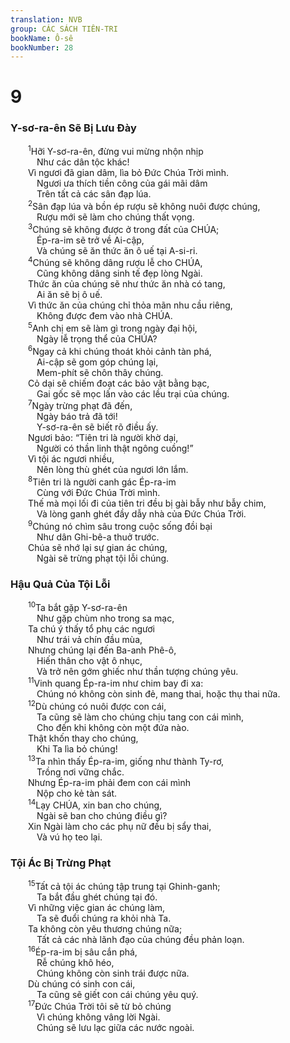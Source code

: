```yaml
---
translation: NVB
group: CÁC SÁCH TIÊN-TRI
bookName: Ô-sê 
bookNumber: 28
---
```


<div class="title"><h1>9</h1><h3>Y-sơ-ra-ên Sẽ Bị Lưu Đày </h3></div>
<span class="verse os_9_1">  <sup>1</sup>Hỡi Y-sơ-ra-ên, đừng vui mừng nhộn nhịp <br/>   Như các dân tộc khác! <br/>  Vì ngươi đã gian dâm, lìa bỏ Đức Chúa Trời mình. <br/>   Ngươi ưa thích tiền công của gái mãi dâm <br/>   Trên tất cả các sân đạp lúa. <br/></span>
<span class="verse os_9_2">  <sup>2</sup>Sân đạp lúa và bồn ép rượu sẽ không nuôi được chúng, <br/>   Rượu mới sẽ làm cho chúng thất vọng. <br/></span>
<span class="verse os_9_3">  <sup>3</sup>Chúng sẽ không được ở trong đất của CHÚA; <br/>   Ép-ra-im sẽ trở về Ai-cập, <br/>   Và chúng sẽ ăn thức ăn ô uế tại A-si-ri. <br/></span>
<span class="verse os_9_4">  <sup>4</sup>Chúng sẽ không dâng rượu lễ cho CHÚA, <br/>   Cũng không dâng sinh tế đẹp lòng Ngài. <br/>  Thức ăn của chúng sẽ như thức ăn nhà có tang, <br/>   Ai ăn sẽ bị ô uế. <br/>  Vì thức ăn của chúng chỉ thỏa mãn nhu cầu riêng, <br/>   Không được đem vào nhà CHÚA. <br/></span>
<span class="verse os_9_5">  <sup>5</sup>Anh chị em sẽ làm gì trong ngày đại hội, <br/>   Ngày lễ trọng thể của CHÚA? <br/></span>
<span class="verse os_9_6">  <sup>6</sup>Ngay cả khi chúng thoát khỏi cảnh tàn phá, <br/>   Ai-cập sẽ gom góp chúng lại, <br/>   Mem-phít sẽ chôn thây chúng. <br/>  Cỏ dại sẽ chiếm đoạt các bảo vật bằng bạc, <br/>   Gai gốc sẽ mọc lấn vào các lều trại của chúng. <br/></span>
<span class="verse os_9_7">  <sup>7</sup>Ngày trừng phạt đã đến, <br/>   Ngày báo trả đã tới! <br/>   Y-sơ-ra-ên sẽ biết rõ điều ấy. <br/>  Ngươi bảo: “Tiên tri là người khờ dại, <br/>   Người có thần linh thật ngông cuồng!” <br/>  Vì tội ác ngươi nhiều, <br/>   Nên lòng thù ghét của ngươi lớn lắm. <br/></span>
<span class="verse os_9_8">  <sup>8</sup>Tiên tri là người canh gác Ép-ra-im <br/>   Cùng với Đức Chúa Trời mình. <br/>  Thế mà mọi lối đi của tiên tri đều bị gài bẫy như bẫy chim, <br/>   Và lòng ganh ghét đầy dẫy nhà của Đức Chúa Trời. <br/></span>
<span class="verse os_9_9">  <sup>9</sup>Chúng nó chìm sâu trong cuộc sống đồi bại <br/>   Như dân Ghi-bê-a thuở trước. <br/>  Chúa sẽ nhớ lại sự gian ác chúng, <br/>   Ngài sẽ trừng phạt tội lỗi chúng. <br/></span>
<div class="title"><h3>Hậu Quả Của Tội Lỗi </h3></div>
<span class="verse os_9_10">  <sup>10</sup>Ta bắt gặp Y-sơ-ra-ên <br/>   Như gặp chùm nho trong sa mạc, <br/>  Ta chú ý thấy tổ phụ các ngươi <br/>   Như trái vả chín đầu mùa, <br/>  Nhưng chúng lại đến Ba-anh Phê-ô, <br/>   Hiến thân cho vật ô nhục, <br/>   Và trở nên gớm ghiếc như thần tượng chúng yêu. <br/></span>
<span class="verse os_9_11">  <sup>11</sup>Vinh quang Ép-ra-im như chim bay đi xa: <br/>   Chúng nó không còn sinh đẻ, mang thai, hoặc thụ thai nữa. <br/></span>
<span class="verse os_9_12">  <sup>12</sup>Dù chúng có nuôi được con cái, <br/>   Ta cũng sẽ làm cho chúng chịu tang con cái mình, <br/>   Cho đến khi không còn một đứa nào. <br/>  Thật khốn thay cho chúng, <br/>   Khi Ta lìa bỏ chúng! <br/></span>
<span class="verse os_9_13">  <sup>13</sup>Ta nhìn thấy Ép-ra-im, giống như thành Ty-rơ, <br/>   Trồng nơi vững chắc. <br/>  Nhưng Ép-ra-im phải đem con cái mình <br/>   Nộp cho kẻ tàn sát. <br/></span>
<span class="verse os_9_14">  <sup>14</sup>Lạy CHÚA, xin ban cho chúng, <br/>   Ngài sẽ ban cho chúng điều gì? <br/>  Xin Ngài làm cho các phụ nữ đều bị sẩy thai, <br/>   Và vú họ teo lại. <br/></span>
<div class="title"><h3>Tội Ác Bị Trừng Phạt </h3></div>
<span class="verse os_9_15">  <sup>15</sup>Tất cả tội ác chúng tập trung tại Ghinh-ganh; <br/>   Ta bắt đầu ghét chúng tại đó. <br/>  Vì những việc gian ác chúng làm, <br/>   Ta sẽ đuổi chúng ra khỏi nhà Ta. <br/>  Ta không còn yêu thương chúng nữa; <br/>   Tất cả các nhà lãnh đạo của chúng đều phản loạn. <br/></span>
<span class="verse os_9_16">  <sup>16</sup>Ép-ra-im bị sâu cắn phá, <br/>   Rễ chúng khô héo, <br/>   Chúng không còn sinh trái được nữa. <br/>  Dù chúng có sinh con cái, <br/>   Ta cũng sẽ giết con cái chúng yêu quý. <br/></span>
<span class="verse os_9_17">  <sup>17</sup>Đức Chúa Trời tôi sẽ từ bỏ chúng <br/>   Vì chúng không vâng lời Ngài. <br/>   Chúng sẽ lưu lạc giữa các nước ngoài. <br/></span>
